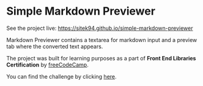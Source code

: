 # Simple Markdown Previewer

See the project live: https://sitek94.github.io/simple-markdown-previewer

Markdown Previewer contains a textarea for markdown input and a preview tab where the converted text appears.

The project was built for learning purposes as a part of **Front End Libraries Certification** by [freeCodeCamp](https://www.freecodecamp.org/).

You can find the challenge by clicking [here](https://www.freecodecamp.org/learn/front-end-libraries/front-end-libraries-projects/build-a-markdown-previewer).
